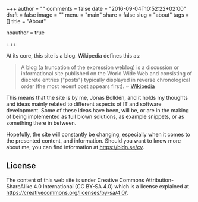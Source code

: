 +++
author = ""
comments = false
date = "2016-09-04T10:52:22+02:00"
draft = false
image = ""
menu = "main"
share = false
slug = "about"
tags = []
title = "About"

noauthor = true

+++

At its core, this site is a blog. Wikipedia defines this as:

> A blog (a truncation of the expression weblog) is a discussion or informational site published on the World Wide Web and consisting of discrete entries ("posts") typically displayed in reverse chronological order (the most recent post appears first). ~ [Wikipedia](https://en.wikipedia.org/wiki/Blog)

This means that the site is by me, Jonas Bolldén, and it holds my thoughts and ideas mainly related to different aspects of IT and software development. Some of these ideas have been, will be, or are in the making of being implemented as full blown solutions, as example snippets, or as something there in between.

Hopefully, the site will constantly be changing, especially when it comes to the presented content, and information. Should you want to know more about me, you can find information at https://bldn.se/cv.

## License

The content of this web site is under Creative Commons Attribution-ShareAlike 4.0 International (CC BY-SA 4.0) which is a license explained at https://creativecommons.org/licenses/by-sa/4.0/.

